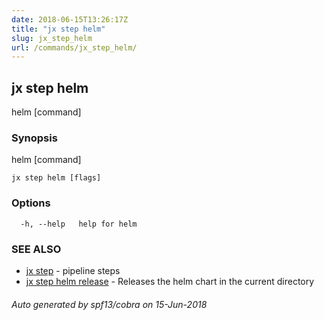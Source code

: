 ```yaml
---
date: 2018-06-15T13:26:17Z
title: "jx step helm"
slug: jx_step_helm
url: /commands/jx_step_helm/
---
```

## jx step helm

helm [command]

### Synopsis

helm [command]

```
jx step helm [flags]
```

### Options

```
  -h, --help   help for helm
```

### SEE ALSO

* [jx step](/commands/jx_step/)	 - pipeline steps
* [jx step helm release](/commands/jx_step_helm_release/)	 - Releases the helm chart in the current directory

###### Auto generated by spf13/cobra on 15-Jun-2018
